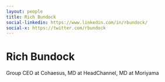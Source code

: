 ```yaml
---
layout: people
title: Rich Bundock
social-linkedin: https://www.linkedin.com/in/rbundock/
social-x: https://twitter.com/rbundock
---
```


# Rich Bundock
Group CEO at Cohaesus, MD at HeadChannel, MD at Moriyama

